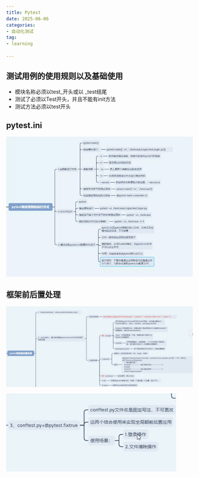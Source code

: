 ```yaml
---
title: Pytest       
date: 2025-06-06
categories: 
- 自动化测试
tag:
- learning

---
```


<!-- toc -->



## 测试用例的使用规则以及基础使用

- 模块名称必须以test_开头或以 _test结尾
- 测试了必须以Test开头，并且不能有init方法
- 测试方法必须以test开头

## pytest.ini

![image-20250609175443555](../../img/image-20250609175443555.png)

## 框架前后置处理

![image-20250610171444701](../../img/image-20250610171444701.png)

![image-20250610171550094](../../img/image-20250610171550094.png)
